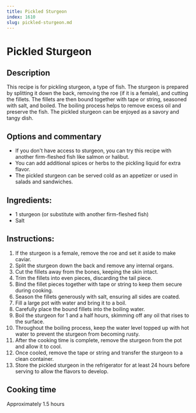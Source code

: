 ```yaml
---
title: Pickled Sturgeon
index: 1610
slug: pickled-sturgeon.md
---
```


# Pickled Sturgeon

## Description
This recipe is for pickling sturgeon, a type of fish. The sturgeon is prepared by splitting it down the back, removing the roe (if it is a female), and cutting the fillets. The fillets are then bound together with tape or string, seasoned with salt, and boiled. The boiling process helps to remove excess oil and preserve the fish. The pickled sturgeon can be enjoyed as a savory and tangy dish.

## Options and commentary
- If you don't have access to sturgeon, you can try this recipe with another firm-fleshed fish like salmon or halibut.
- You can add additional spices or herbs to the pickling liquid for extra flavor.
- The pickled sturgeon can be served cold as an appetizer or used in salads and sandwiches.

## Ingredients:
- 1 sturgeon (or substitute with another firm-fleshed fish)
- Salt

## Instructions:
1. If the sturgeon is a female, remove the roe and set it aside to make caviar.
2. Split the sturgeon down the back and remove any internal organs.
3. Cut the fillets away from the bones, keeping the skin intact.
4. Trim the fillets into even pieces, discarding the tail piece.
5. Bind the fillet pieces together with tape or string to keep them secure during cooking.
6. Season the fillets generously with salt, ensuring all sides are coated.
7. Fill a large pot with water and bring it to a boil.
8. Carefully place the bound fillets into the boiling water.
9. Boil the sturgeon for 1 and a half hours, skimming off any oil that rises to the surface.
10. Throughout the boiling process, keep the water level topped up with hot water to prevent the sturgeon from becoming rusty.
11. After the cooking time is complete, remove the sturgeon from the pot and allow it to cool.
12. Once cooled, remove the tape or string and transfer the sturgeon to a clean container.
13. Store the pickled sturgeon in the refrigerator for at least 24 hours before serving to allow the flavors to develop.

## Cooking time
Approximately 1.5 hours